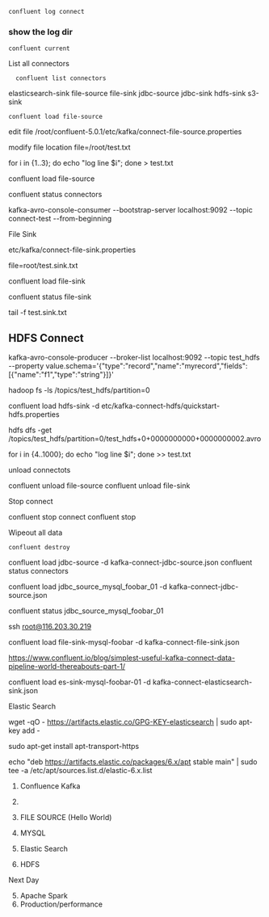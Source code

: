 ```
confluent log connect
```

### show the log dir

```
confluent current
```

List all connectors

      confluent list connectors


elasticsearch-sink
  file-source
  file-sink
  jdbc-source
  jdbc-sink
  hdfs-sink
  s3-sink
  
    confluent load file-source

  
  edit file /root/confluent-5.0.1/etc/kafka/connect-file-source.properties
  
  modify file location file=/root/test.txt
  
  for i in {1..3}; do echo "log line $i"; done > test.txt

  confluent load file-source

  confluent status connectors

kafka-avro-console-consumer --bootstrap-server localhost:9092 --topic connect-test --from-beginning

File Sink

etc/kafka/connect-file-sink.properties

file=root/test.sink.txt

  confluent load file-sink

  confluent status file-sink

tail -f test.sink.txt

## HDFS Connect

kafka-avro-console-producer --broker-list localhost:9092 --topic test_hdfs \
--property value.schema='{"type":"record","name":"myrecord","fields":[{"name":"f1","type":"string"}]}'


hadoop fs -ls /topics/test_hdfs/partition=0


  confluent load hdfs-sink -d etc/kafka-connect-hdfs/quickstart-hdfs.properties

hdfs dfs -get /topics/test_hdfs/partition=0/test_hdfs+0+0000000000+0000000002.avro



for i in {4..1000}; do echo "log line $i"; done >> test.txt

unload connectots

confluent unload file-source
confluent unload file-sink

Stop connect

  confluent stop connect
  confluent stop
  
  Wipeout all data
  
    confluent destroy



confluent load jdbc-source -d kafka-connect-jdbc-source.json
  confluent status connectors

confluent load jdbc_source_mysql_foobar_01 -d kafka-connect-jdbc-source.json

confluent status jdbc_source_mysql_foobar_01


ssh root@116.203.30.219

confluent load file-sink-mysql-foobar -d kafka-connect-file-sink.json

https://www.confluent.io/blog/simplest-useful-kafka-connect-data-pipeline-world-thereabouts-part-1/

confluent load es-sink-mysql-foobar-01 -d kafka-connect-elasticsearch-sink.json

Elastic Search

wget -qO - https://artifacts.elastic.co/GPG-KEY-elasticsearch | sudo apt-key add -

sudo apt-get install apt-transport-https

echo "deb https://artifacts.elastic.co/packages/6.x/apt stable main" | sudo tee -a /etc/apt/sources.list.d/elastic-6.x.list


1. Confluence Kafka
2. 

1. FILE SOURCE (Hello World)
2. MYSQL
3. Elastic Search
4. HDFS

Next Day

5. Apache Spark
6. Production/performance